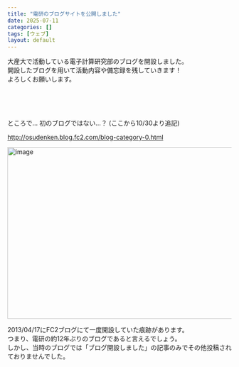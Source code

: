 ```yaml
---
title: "電研のブログサイトを公開しました"
date: 2025-07-11
categories: []
tags: [ウェブ]
layout: default
---
```

大産大で活動している電子計算研究部のブログを開設しました。<br />
開設したブログを用いて活動内容や備忘録を残していきます！<br />
よろしくお願いします。

<br /><br /><br />

ところで... 初のブログではない...？ (ここから10/30より追記)

http://osudenken.blog.fc2.com/blog-category-0.html

<img width="861" height="387" alt="image" src="https://github.com/user-attachments/assets/d4783cc5-bd0f-42a4-8921-2d7f1fdb7b82" />

2013/04/17にFC2ブログにて一度開設していた痕跡があります。<br>
つまり、電研の約12年ぶりのブログであると言えるでしょう。<br>
しかし、当時のブログでは「ブログ開設しました」の記事のみでその他投稿されておりませんでした。
